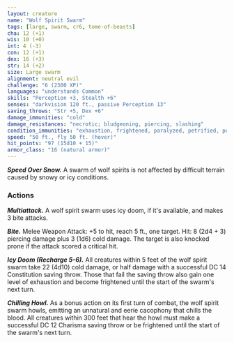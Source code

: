 ```yaml
---
layout: creature
name: "Wolf Spirit Swarm"
tags: [large, swarm, cr6, tome-of-beasts]
cha: 12 (+1)
wis: 10 (+0)
int: 4 (-3)
con: 12 (+1)
dex: 16 (+3)
str: 14 (+2)
size: Large swarm
alignment: neutral evil
challenge: "6 (2300 XP)"
languages: "understands Common"
skills: "Perception +3, Stealth +6"
senses: "darkvision 120 ft., passive Perception 13"
saving_throws: "Str +5, Dex +6"
damage_immunities: "cold"
damage_resistances: "necrotic; bludgeoning, piercing, slashing"
condition_immunities: "exhaustion, frightened, paralyzed, petrified, poisoned"
speed: "50 ft., fly 50 ft. (hover)"
hit_points: "97 (15d10 + 15)"
armor_class: "16 (natural armor)"
---
```


***Speed Over Snow.*** A swarm of wolf spirits is not affected by difficult terrain caused by snowy or icy conditions.

### Actions

***Multiattack.*** A wolf spirit swarm uses icy doom, if it's available, and makes 3 bite attacks.

***Bite.*** Melee Weapon Attack: +5 to hit, reach 5 ft., one target. Hit: 8 (2d4 + 3) piercing damage plus 3 (1d6) cold damage. The target is also knocked prone if the attack scored a critical hit.

***Icy Doom (Recharge 5-6).*** All creatures within 5 feet of the wolf spirit swarm take 22 (4d10) cold damage, or half damage with a successful DC 14 Constitution saving throw. Those that fail the saving throw also gain one level of exhaustion and become frightened until the start of the swarm's next turn.

***Chilling Howl.*** As a bonus action on its first turn of combat, the wolf spirit swarm howls, emitting an unnatural and eerie cacophony that chills the blood. All creatures within 300 feet that hear the howl must make a successful DC 12 Charisma saving throw or be frightened until the start of the swarm's next turn.

